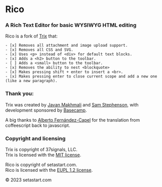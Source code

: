 # Rico
### A Rich Text Editor for basic WYSIWYG HTML editing

Rico is a fork of [Trix](https://github.com/basecamp/rico) that:

    - [x] Removes all attachment and image upload support.
    - [x] Removes all CSS and SVG.
    - [x] Uses <p> instead of <div> for default text blocks.
    - [x] Adds a <h2> button to the toolbar.
    - [ ] Adds a <small> button to the toolbar.
    - [x] Removes the ability to nest <blockquote>
    - [x] Makes pressing shift + enter to insert a <br>.
    - [x] Makes pressing enter to close current scope and add a new one (like a new paragraph).


### Thank you:

Trix was created by [Javan Makhmali](https://twitter.com/javan) and [Sam Stephenson](https://twitter.com/sstephenson), with development sponsored by [Basecamp](https://basecamp.com/).

A big thanks to [Alberto Fernández-Capel](https://github.com/afcapel) for the translation from coffeescript back to javascript.


### Copyright and licensing

Trix is copyright of 37signals, LLC.   
Trix is licensed with the [MIT license](/LICENSE-TRIX).

Rico is copyright of setastart.com.   
Rico is licensed with the [EUPL 1.2 license](/LICENSE).

© 2023 setastart.com
